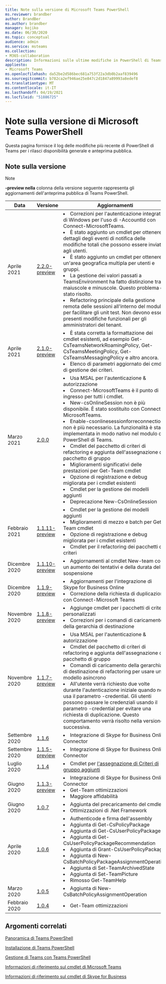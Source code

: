 ```yaml
---
title: Note sulla versione di Microsoft Teams PowerShell
ms.reviewer: brandber
author: BrandBer
ms.author: brandber
manager: kojiko
ms.date: 06/30/2020
ms.topic: conceptual
audience: admin
ms.service: msteams
ms.collection:
- M365-collaboration
description: Informazioni sulle ultime modifiche in PowerShell di Teams.
appliesto:
- Microsoft Teams
ms.openlocfilehash: da52be2d586bec681a753f22a3db0b2aaf839496
ms.sourcegitcommit: b782ca2ef946ae25e847c2d1847a89993a8edef8
ms.translationtype: MT
ms.contentlocale: it-IT
ms.lasthandoff: 04/19/2021
ms.locfileid: "51886725"
---
```

# <a name="microsoft-teams-powershell-release-notes"></a>Note sulla versione di Microsoft Teams PowerShell

Questa pagina fornisce il log delle modifiche più recente di PowerShell di Teams per i rilasci disponibilità generale e anteprima pubblica.

## <a name="release-notes"></a>Note sulla versione

> [!NOTE]
> **-preview nella** colonna della versione seguente rappresenta gli aggiornamenti dell'anteprima pubblica di Teams PowerShell.

| Data | Versione | Aggiornamenti |
|------- | -------------------- | ------------------------------ |
| Aprile 2021 | [2.2.0-preview](https://www.powershellgallery.com/packages/MicrosoftTeams/2.2.0-preview) | <li>Correzioni per l'autenticazione integrata di Windows per l'uso di -AccountId con Connect-MicrosoftTeams.</li><li>È stato aggiunto un cmdlet per ottenere i dettagli degli eventi di notifica delle modifiche totali che possono essere inviati agli utenti.</li><li>È stato aggiunto un cmdlet per ottenere un'area geografica multipla per utenti e gruppi.</li><li>La gestione dei valori passati a TeamsEnvironment ha fatto distinzione tra maiuscole e minuscole. Questo problema è stato risolto.</li><li>Refactoring principale della gestione remota delle sessioni all'interno del modulo per facilitare gli unit test. Non devono essere presenti modifiche funzionali per gli amministratori del tenant.</li>|
| Aprile 2021 | [2.1.0-preview](https://www.powershellgallery.com/packages/MicrosoftTeams/2.1.0-preview) | <li>È stata corretta la formattazione dei cmdlet esistenti, ad esempio Get-CsTeamsNetworkRoamingPolicy, Get-CsTeamsMeetingPolicy, Get-CsTeamsMessagingPolicy e altro ancora.</li><li>Elenco di parametri aggiornato dei cmdlet di gestione dei criteri.</li>|
| Marzo 2021 | [2.0.0](https://www.powershellgallery.com/packages/MicrosoftTeams/2.0.0) | <li>Usa MSAL per l'autenticazione & autorizzazione</li> <li>Connect-MicrosoftTeams è il punto di ingresso per tutti i cmdlet.</li><li>New-csOnlineSession non è più disponibile. È stato sostituito con Connect-MicrosoftTeams.</li><li>Enable-csonlinesessionforreconnection non è più necessario. La funzionalità è stata implementata in modo nativo nel modulo di PowerShell di Teams.</li> <li>Cmdlet del pacchetto di criteri di refactoring e aggiunta dell'assegnazione del pacchetto di gruppo</li><li>Miglioramenti significativi delle prestazioni per Get-Team cmdlet</li> <li>Opzione di registrazione e debug migliorata per i cmdlet esistenti </li> <li>Cmdlet per la gestione dei modelli aggiunti</li> <li>Deprecazione New-CsOnlineSession</li>|
| Febbraio 2021 | [1.1.11-preview](https://www.powershellgallery.com/packages/MicrosoftTeams/1.1.11-preview) | <li>Cmdlet per la gestione dei modelli aggiunti</li><li>Miglioramenti di mezzo e batch per Get-Team cmdlet</li> <li>Opzione di registrazione e debug migliorata per i cmdlet esistenti </li> <li>Cmdlet per il refactoring dei pacchetti di criteri</li>|
| Dicembre 2020 | [1.1.10-preview](https://www.powershellgallery.com/packages/MicrosoftTeams/1.1.10-preview) | <li>Aggiornamenti al cmdlet New-team con un aumento dei tentativi e della durata della sospensione</li>|
| Dicembre 2020 | [1.1.9-preview](https://www.powershellgallery.com/packages/MicrosoftTeams/1.1.9-preview) | <li>Aggiornamenti per l'integrazione di Skype for Business Online</li><li>Correzione della richiesta di duplicazione con Connect-Microsoft Teams</li>|
| Novembre 2020 | [1.1.8-preview](https://www.powershellgallery.com/packages/MicrosoftTeams/1.1.8-preview) | <li>Aggiunge cmdlet per i pacchetti di criteri personalizzati</li><li>Correzioni per i comandi di caricamento della gerarchia di destinazione</li>|
| Novembre 2020 | [1.1.7-preview](https://www.powershellgallery.com/packages/MicrosoftTeams/1.1.7-preview) | <li>Usa MSAL per l'autenticazione & autorizzazione</li><li>Cmdlet del pacchetto di criteri di refactoring e aggiunta dell'assegnazione del pacchetto di gruppo</li><li>Comandi di caricamento della gerarchia di destinazione di refactoring per usare un modello asincrono</li> <li>All'utente verrà richiesto due volte durante l'autenticazione iniziale quando non usa il parametro -credential. Gli utenti possono passare le credenziali usando il parametro -credential per evitare una richiesta di duplicazione. Questo comportamento verrà risolto nella versione successiva.</li> |
| Settembre 2020 | [1.1.6](https://www.powershellgallery.com/packages/MicrosoftTeams/1.1.6) | <li>Integrazione di Skype for Business Online Connector</li> |
| Settembre 2020 | [1.1.5-preview](https://www.powershellgallery.com/packages/MicrosoftTeams/1.1.5-preview) | <li>Integrazione di Skype for Business Online Connector</li> |
| Luglio 2020 | [1.1.4](https://www.powershellgallery.com/packages/MicrosoftTeams/1.1.4) | <li>Cmdlet per [l'assegnazione di Criteri di gruppo aggiunti](./assign-policies.md#assign-a-policy-to-a-group)</li> |
| Giugno 2020 | [1.1.3-preview](https://www.powershellgallery.com/packages/MicrosoftTeams/1.1.3-preview) | <li>Integrazione di Skype for Business Online Connector<li>Get-Team ottimizzazioni<li>Maggiore affidabilità</li> |
| Giugno 2020 | [1.0.7](https://www.powershellgallery.com/packages/MicrosoftTeams/1.0.7) | <li>Aggiunta del precaricamento del cmdlet<li>Ottimizzazioni di .Net Framework</li>   |
| Aprile 2020 | [1.0.6](https://www.powershellgallery.com/packages/MicrosoftTeams/1.0.6) | <li>Authenticode e firma dell'assembly<li>Aggiunta di Get-CsPolicyPackage<li>Aggiunta di Get-CsUserPolicyPackage<li>Aggiunta di Get-CsUserPolicyPackageRecommendation<li>Aggiunta di Grant-CsUserPolicyPackage<li>Aggiunta di New-CsBatchPolicyPackageAssignmentOperation<li>Aggiunta di Set-TeamArchivedState<li>Aggiunta di Set-TeamPicture<li>Rimosso Get-TeamHelp</li>  |
| Marzo 2020 | [1.0.5](https://www.powershellgallery.com/packages/MicrosoftTeams/1.0.5) |<li>Aggiunta di New-CsBatchPolicyAssignmentOperation</li> |
| Febbraio 2020 | [1.0.4](https://www.powershellgallery.com/packages/MicrosoftTeams/1.0.4) | <li>Get-Team ottimizzazioni</li>  |

## <a name="related-topics"></a>Argomenti correlati

[Panoramica di Teams PowerShell](teams-powershell-overview.md)

[Installazione di Teams PowerShell](teams-powershell-install.md)

[Gestione di Teams con Teams PowerShell](teams-powershell-managing-teams.md)

[Informazioni di riferimento sul cmdlet di Microsoft Teams](/powershell/teams/?view=teams-ps)

[Informazioni di riferimento sul cmdlet di Skype for Business](/powershell/skype/intro?view=skype-ps)
